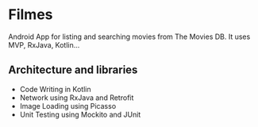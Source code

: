 # Filmes

Android App for listing and searching movies from The Movies DB. It uses MVP, RxJava, Kotlin...

## Architecture and libraries

* Code Writing in Kotlin
* Network using RxJava and Retrofit
* Image Loading using Picasso
* Unit Testing using Mockito and JUnit


